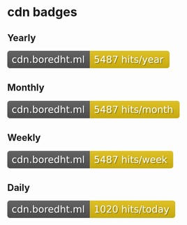 # cdn badges

## Yearly
![yearly badge](badge-year.svg)

## Monthly
![monthly badge](badge-month.svg)

## Weekly
![weekly badge](badge-week.svg)

## Daily
![daily badge](badge-day.svg)
